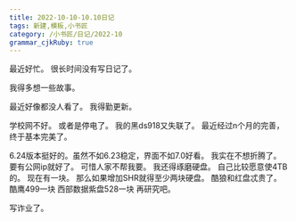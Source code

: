 ```yaml
---
title: 2022-10-10-10.10日记 
tags: 新建,模板,小书匠
category: /小书匠/日记/2022-10
grammar_cjkRuby: true
---
```



最近好忙。
很长时间没有写日记了。

我得多想一些故事。

最近好像都没人看了。
我得勤更新。

学校网不好。
或者是停电了。
我的黑ds918又失联了。
最近经过n个月的完善，终于基本完美了。

6.24版本挺好的。虽然不如6.23稳定，界面不如7.0好看。
我实在不想折腾了。
要有公网ip就好了。
可惜人家不帮我要。
我还得琢磨硬盘。
自己比较愿意使4TB的。
现在有一块。
那么如果增加SHR就得至少两块硬盘。
酷狼和红盘忒贵了。
酷鹰499一块
西部数据紫盘528一块
再研究吧。

写诈业了。

